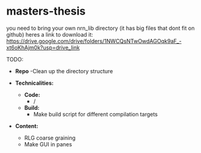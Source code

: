 # masters-thesis

you need to bring your own nrn_lib directory (it has big files that dont fit on github)
heres a link to download it: https://drive.google.com/drive/folders/1NWCQsNTwOwdAGOqk9aF_-xt6oKhAjm0k?usp=drive_link

TODO:

- **Repo**
  -Clean up the directory structure
- **Technicalities:**
  - **Code:**
    - /
  - **Build:**
    - Make build script for different compilation targets

- **Content:**
  - RLG coarse graining
  - Make GUI in panes

